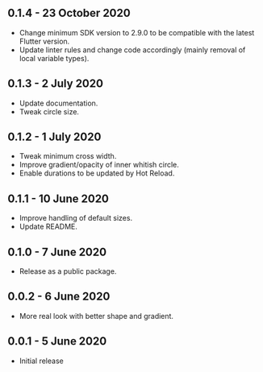 ## 0.1.4 - 23 October 2020

* Change minimum SDK version to 2.9.0 to be compatible with the latest Flutter version.
* Update linter rules and change code accordingly (mainly removal of local variable types).

## 0.1.3 - 2 July 2020

* Update documentation.
* Tweak circle size.

## 0.1.2 - 1 July 2020

* Tweak minimum cross width.
* Improve gradient/opacity of inner whitish circle.
* Enable durations to be updated by Hot Reload. 

## 0.1.1 - 10 June 2020

* Improve handling of default sizes.
* Update README.

## 0.1.0 - 7 June 2020

* Release as a public package.

## 0.0.2 - 6 June 2020

* More real look with better shape and gradient.

## 0.0.1 - 5 June 2020

* Initial release
